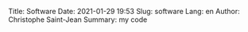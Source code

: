Title: Software
Date: 2021-01-29 19:53
Slug: software
Lang: en
Author: Christophe Saint-Jean
Summary: my code
